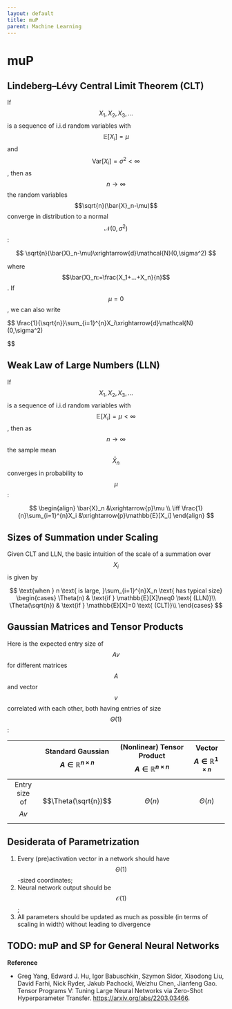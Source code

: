 ```yaml
---
layout: default
title: muP
parent: Machine Learning
---
```

# muP

## Lindeberg–Lévy Central Limit Theorem (CLT)

If $$X_1, X_2, X_3, ...$$ is a sequence of i.i.d random variables with $$\mathbb{E}[X_i]=\mu$$ and $$\text{Var}[X_i]=\sigma^2<\infty$$, then as $$n\to\infty$$ the random variables $$\sqrt{n}(\bar{X}_n-\mu)$$ converge in distribution to a normal $$\mathcal{N}(0,\sigma^2)$$:

$$
\sqrt{n}(\bar{X}_n-\mu)\xrightarrow{d}\mathcal{N}(0,\sigma^2)
$$

where $$\bar{X}_n:=\frac{X_1+...+X_n}{n}$$. If $$\mu=0$$, we can also write

$$
\frac{1}{\sqrt{n}}\sum_{i=1}^{n}X_i\xrightarrow{d}\mathcal{N}(0,\sigma^2)

$$

## Weak Law of Large Numbers (LLN)
If $$X_1, X_2, X_3, ...$$ is a sequence of i.i.d random variables with $$\mathbb{E}[X_i]=\mu<\infty$$, then as $$n\to\infty$$ the sample mean $$\bar{X}_n$$ converges in probability to $$\mu$$:

$$
\begin{align}
\bar{X}_n &\xrightarrow{p}\mu \\
\iff \frac{1}{n}\sum_{i=1}^{n}X_i &\xrightarrow{p}\mathbb{E}[X_i]
\end{align}
$$

## Sizes of Summation under Scaling

Given CLT and LLN, the basic intuition of the scale of a summation over $$X_i$$ is given by

$$
\text{when } n \text{ is large, }\sum_{i=1}^{n}X_n \text{ has typical size}
\begin{cases}
  \Theta(n) & \text{if } \mathbb{E}[X]\neq0 \text{ (LLN)}\\    
  \Theta(\sqrt{n}) & \text{if } \mathbb{E}[X]=0  \text{ (CLT)}\\
\end{cases}
$$

## Gaussian Matrices and Tensor Products

Here is the expected entry size of $$Av$$ for different matrices $$A$$ and vector $$v$$ correlated with each other, both having entries of size $$\Theta(1)$$:

|       | Standard Gaussian <br> $$A\in\mathbb{R}^{n\times n}$$ | (Nonlinear) Tensor Product <br> $$A\in\mathbb{R}^{n\times n}$$ | Vector <br> $$A\in\mathbb{R}^{1\times n}$$ |
|:-----:|:-----------------------------------------------------:|:--------------------------------------------------------------:|:-------------------------------------------:|
|Entry size <br> of $$Av$$ | $$\Theta(\sqrt{n})$$ | $$\Theta(n)$$ | $$\Theta(n)$$ |

## Desiderata of Parametrization
1. Every (pre)activation vector in a network should have $$\Theta(1)$$-sized coordinates;
2. Neural network output should be $$\mathcal{O}(1)$$;
3. All parameters should be updated as much as possible (in terms of scaling in width) without leading to divergence

## TODO: muP and SP for General Neural Networks
  
**Reference**
- Greg Yang, Edward J. Hu, Igor Babuschkin, Szymon Sidor, Xiaodong Liu, David Farhi, Nick Ryder, Jakub Pachocki, Weizhu Chen, Jianfeng Gao. Tensor Programs V: Tuning Large Neural Networks via Zero-Shot Hyperparameter Transfer. https://arxiv.org/abs/2203.03466.